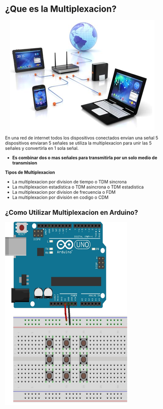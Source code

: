 # ¿Que es la Multiplexacion?

<p align="center">
  <img  src="https://github.com/IDiegoUlises/Arduino-Multiplexacion/blob/master/Images/network.png">
</p>

En una red de internet todos los dispositivos conectados envian una señal 5 dispositivos enviaran 5 señales se utiliza la multiplexacion para unir las 5 señales y convertirla en 1 sola señal.

* **Es combinar dos o mas señales para transmitirla por un solo medio de transmision**

**Tipos de Multiplexacion**
* La multiplexacion por division de tiempo o TDM sincrona
* La multiplexacion estadística o TDM asincrona o TDM estadistica
* La multiplexacion por division de frecuencia o FDM
* La multiplexacion por división en codigo o CDM

## ¿Como Utilizar Multiplexacion en Arduino?

<img src="https://github.com/IDiegoUlises/Arduino-Multiplexacion/blob/master/Images/Mutliplexacion-Botones.jpg" width="400" height="600" />
